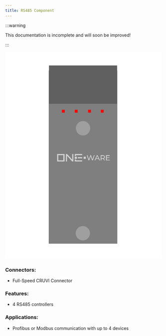 ```yaml
---
title: RS485 Component
---
```


:::warning

This documentation is incomplete and will soon be improved!

:::

![Relay Component](img/Component_RS485.png)

### Connectors:
-	Full-Speed CRUVI Connector

### Features: 
-	4 RS485 controllers

### Applications: 
-	Profibus or Modbus communication with up to 4 devices


